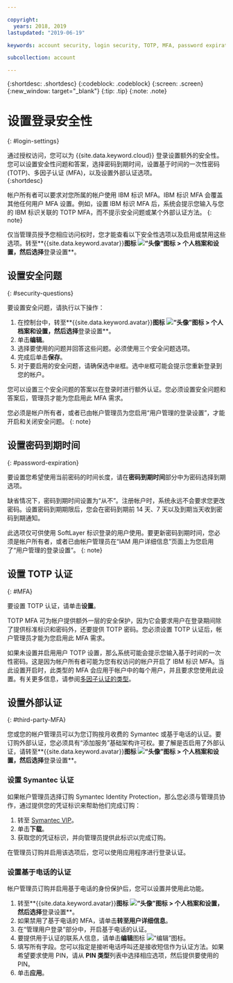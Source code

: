 ```yaml
---

copyright:
  years: 2018, 2019
lastupdated: "2019-06-19"

keywords: account security, login security, TOTP, MFA, password expiration

subcollection: account

---
```


{:shortdesc: .shortdesc}
{:codeblock: .codeblock}
{:screen: .screen}
{:new_window: target="_blank"}
{:tip: .tip}
{:note: .note}


# 设置登录安全性
{: #login-settings}

通过授权访问，您可以为 {{site.data.keyword.cloud}} 登录设置额外的安全性。您可以设置安全性问题和答案，选择密码到期时间，设置基于时间的一次性密码 (TOTP)、多因子认证 (MFA)，以及设置外部认证选项。  
{:shortdesc}

帐户所有者可以要求对您所属的帐户使用 IBM 标识 MFA。IBM 标识 MFA 会覆盖其他任何用户 MFA 设置。例如，设置 IBM 标识 MFA 后，系统会提示您输入与您的 IBM 标识关联的 TOTP MFA，而不提示安全问题或某个外部认证方法。
{: note}

仅当管理员授予您相应访问权时，您才能查看以下安全性选项以及启用或禁用这些选项。转至**{{site.data.keyword.avatar}}**图标 ![“头像”图标](../icons/i-avatar-icon.svg) > **个人档案和设置**，然后选择**登录设置**。

## 设置安全问题
{: #security-questions}

要设置安全问题，请执行以下操作：
1. 在控制台中，转至**{{site.data.keyword.avatar}}**图标 ![“头像”图标](../icons/i-avatar-icon.svg) > **个人档案和设置**，然后选择**登录设置**。
2. 单击**编辑**。
3. 选择要使用的问题并回答这些问题。必须使用三个安全问题选项。
4. 完成后单击**保存**。  
5. 对于要启用的安全问题，请确保选中`是`框。选中`是`框可能会提示您重新登录到您的帐户。  

您可以设置三个安全问题的答案以在登录时进行额外认证。您必须设置安全问题和答案后，管理员才能为您启用此 MFA 需求。

您必须是帐户所有者，或者已由帐户管理员为您启用“用户管理的登录设置”，才能开启和关闭安全问题。
{: note}

## 设置密码到期时间
{: #password-expiration}

要设置您希望使用当前密码的时间长度，请在**密码到期时间**部分中为密码选择到期选项。

缺省情况下，密码到期时间设置为“从不”。注册帐户时，系统永远不会要求您更改密码。设置密码到期期限后，您会在密码到期前 14 天、7 天以及到期当天收到密码到期通知。

此选项仅可供使用 SoftLayer 标识登录的用户使用。要更新密码到期时间，您必须是帐户所有者，或者已由帐户管理员在“IAM 用户详细信息”页面上为您启用了“用户管理的登录设置”。
{: note}

## 设置 TOTP 认证
{: #MFA}

要设置 TOTP 认证，请单击**设置**。

TOTP MFA 可为帐户提供额外一层的安全保护，因为它会要求用户在登录期间除了提供标准标识和密码外，还要提供 TOTP 密码。您必须设置 TOTP 认证后，帐户管理员才能为您启用此 MFA 需求。

如果未设置并启用用户 TOTP 设置，那么系统可能会提示您输入基于时间的一次性密码。这是因为帐户所有者可能为您有权访问的帐户开启了 IBM 标识 MFA。当此设置开启时，此类型的 MFA 会应用于帐户中的每个用户，并且要求您使用此设置。有关更多信息，请参阅[多因子认证的类型](/docs/iam?topic=iam-types)。


## 设置外部认证
{: #third-party-MFA}

您或您的帐户管理员可以为您订购按月收费的 Symantec 或基于电话的认证。要订购外部认证，您必须具有“添加服务”基础架构许可权。要了解是否启用了外部认证，请转至**{{site.data.keyword.avatar}}**图标 ![“头像”图标](../icons/i-avatar-icon.svg) > **个人档案和设置**，然后选择**登录设置**。

### 设置 Symantec 认证

如果帐户管理员选择订购 Symantec Identity Protection，那么您必须与管理员协作，通过提供您的凭证标识来帮助他们完成订购：

1. 转至 [Symantec VIP](https://vip.symantec.com/)。
2. 单击**下载**。
3. 获取您的凭证标识，并向管理员提供此标识以完成订购。

在管理员订购并启用该选项后，您可以使用应用程序进行登录认证。

### 设置基于电话的认证

帐户管理员订购并启用基于电话的身份保护后，您可以设置并使用此功能。

1. 转至**{{site.data.keyword.avatar}}**图标 ![“头像”图标](../icons/i-avatar-icon.svg) > **个人档案和设置**，然后选择**登录设置**。
2. 如果禁用了基于电话的 MFA，请单击**转至用户详细信息**。
3. 在“管理用户登录”部分中，开启基于电话的认证。
4. 要提供用于认证的联系人信息，请单击**编辑**图标 ![“编辑”图标](../icons/edit-tagging.svg)。
5. 填写所有字段。您可以指定是接听电话呼叫还是接收短信作为认证方法。如果希望要求使用 PIN，请从 **PIN 类型**列表中选择相应选项，然后提供要使用的 PIN。  
6. 单击**应用**。
